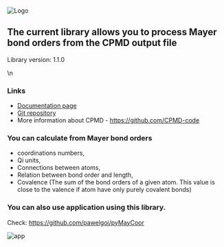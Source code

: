 ![Logo](https://pawelgoj.github.io/pyMayCoor/Logo-pyMayCoor.png)

## The current library allows you to process Mayer bond orders from the CPMD output file

Library version: 1.1.0

<!-- Pytest Coverage Comment:Begin -->
\n<!-- Pytest Coverage Comment:End -->

### Links

- [Documentation page](https://pawelgoj.github.io/pyMayCoor/bond_order_processing)
- [Git repository](https://github.com/pawelgoj/pyMayCoor/tree/pypi/main/BondOrderProcessing)
- More information about CPMD - <https://github.com/CPMD-code>

### You can calculate from Mayer bond orders

- coordinations numbers,
- Qi units,
- Connections between atoms,
- Relation between bond order and length,
- Covalence (The sum of the bond orders of a given atom. This  value is close to the valence if atom have only purely covalent bonds)

### You can also use application using this library.

Check: https://github.com/pawelgoj/pyMayCoor

![app](https://pawelgoj.github.io/pyMayCoor/app.png)